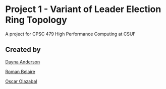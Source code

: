 # Project 1 - Variant of Leader Election Ring Topology
A project for CPSC 479 High Performance Computing at CSUF

## Created by 
[Dayna Anderson](dayna.anderson@csu.fullerton.edu)

[Roman Belaire](romanbelaire@csu.fullerton.edu)

[Oscar Olazabal](omolazabal@csu.fullerton.edu)

##